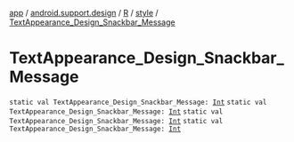 [app](../../../index.md) / [android.support.design](../../index.md) / [R](../index.md) / [style](index.md) / [TextAppearance_Design_Snackbar_Message](.)

# TextAppearance_Design_Snackbar_Message

`static val TextAppearance_Design_Snackbar_Message: `[`Int`](https://kotlinlang.org/api/latest/jvm/stdlib/kotlin/-int/index.html)
`static val TextAppearance_Design_Snackbar_Message: `[`Int`](https://kotlinlang.org/api/latest/jvm/stdlib/kotlin/-int/index.html)
`static val TextAppearance_Design_Snackbar_Message: `[`Int`](https://kotlinlang.org/api/latest/jvm/stdlib/kotlin/-int/index.html)
`static val TextAppearance_Design_Snackbar_Message: `[`Int`](https://kotlinlang.org/api/latest/jvm/stdlib/kotlin/-int/index.html)